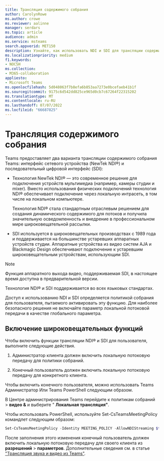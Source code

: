 ```yaml
---
title: Трансляция содержимого собрания
author: CarolynRowe
ms.author: crowe
ms.reviewer: aalinne
manager: serdars
ms.topic: article
audience: admin
ms.service: msteams
search.appverid: MET150
description: Узнайте, как использовать NDI и SDI для трансляции содержимого собрания в Microsoft Teams.
ms.localizationpriority: medium
f1.keywords:
- NOCSH
ms.collection:
- M365-collaboration
appliesto:
- Microsoft Teams
ms.openlocfilehash: 5d048063f7b8efa6b853aa7273e0bcefaeb41b1f
ms.sourcegitcommit: 9175c6d542dd825ce965d0cb7c67264f22315202
ms.translationtype: MT
ms.contentlocale: ru-RU
ms.lasthandoff: 07/07/2022
ms.locfileid: "66687825"
---
```

# <a name="broadcast-meeting-content"></a>Трансляция содержимого собрания 



Teams предоставляет два варианта трансляции содержимого собрания Teams: интерфейс сетевого устройства (NewTek NDI®) и последовательный цифровой интерфейс (SDI):

- Технология NewTek NDI® — это современное решение для подключения устройств мультимедиа (например, камеры студии и mixer). Вместо использования физических подключений технология NDI® обеспечивает подключение через локальную интрасеть, в том числе на локальном компьютере.

  Технология NDI® стала стандартным отраслевым решением для создания динамического содержимого для потоков и получила значительную осведомленность и внедрение в профессиональном мире широковещательной рассылки.

- SDI используется в широковещательных производствах с 1989 года и поддерживается на большинстве устаревших аппаратных устройств студии. Аппаратные устройства из видео систем AJA и Blackmagic Design обеспечивают подключение к устаревшим широковещательным устройствам, использующим SDI.

> [!NOTE]
> Функция аппаратного выхода видео, поддерживаемая SDI, в настоящее время доступна в предварительной версии.

Технология NDI® и SDI поддерживается во всех языковых стандартах.

Доступ к использованию NDI и SDI определяется политикой собрания для пользователя, пытаемого активировать эту функцию. Для наиболее безопасного решения не включайте параметр локальной потоковой передачи в качестве глобального параметра.


## <a name="enable-broadcast-features"></a>Включение широковещательных функций

Чтобы включить функции трансляции NDI® и SDI для пользователя, выполните следующие действия.

1. Администратор клиента должен включить локальную потоковую передачу для политики собраний. 

2. Конечный пользователь должен включить локальную потоковую передачу для конкретного клиента.


Чтобы включить конечного пользователя, можно использовать Teams Администратор Или Teams PowerShell следующим образом.

В Центре администрирования Teams перейдите к политикам собраний > **видео &** и выберите " **Локальная трансляция"**.

Чтобы использовать PowerShell, используйте Set-CsTeamsMeetingPolicy командлет следующим образом:

```PowerShell
Set-CsTeamsMeetingPolicy -Identity MEETING_POLICY -AllowNDIStreaming $true
```

После заполнения этого изменения конечный пользователь должен включить локальную потоковую передачу для своего клиента из **разрешений** > **параметров**. Дополнительные сведения см. в статье ["Трансляция звука и видео из Teams"](https://support.microsoft.com/office/broadcasting-audio-and-video-from-teams-with-ndi-technology-e91a0adb-96b9-4dca-a2cd-07181276afa3).





